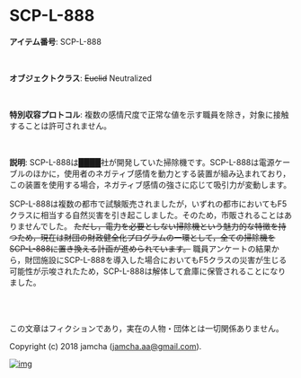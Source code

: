 # SCP-L-888

**アイテム番号**: SCP-L-888  

<br>  

**オブジェクトクラス**: <del>Euclid</del> Neutralized  

<br>  

**特別収容プロトコル**: 複数の感情尺度で正常な値を示す職員を除き，対象に接触することは許可されません。  

<br>  

**説明**: SCP-L-888は████社が開発していた掃除機です。SCP-L-888は電源ケーブルのほかに，使用者のネガティブ感情を動力とする装置が組み込まれており，この装置を使用する場合，ネガティブ感情の強さに応じて吸引力が変動します。  

SCP-L-888は複数の都市で試験販売されましたが，いずれの都市においてもF5クラスに相当する自然災害を引き起こしました。そのため，市販されることはありませんでした。 <del>ただし，電力を必要としない掃除機という魅力的な特徴を持つため，現在は財団の財政健全化プログラムの一環として，全ての掃除機をSCP-L-888に置き換える計画が進められています。</del> 職員アンケートの結果から，財団施設にSCP-L-888を導入した場合においてもF5クラスの災害が生じる可能性が示唆されたため，SCP-L-888は解体して倉庫に保管されることになりました。  

<br>  
<br>  

この文章はフィクションであり，実在の人物・団体とは一切関係ありません。  

Copyright (c) 2018 jamcha (jamcha.aa@gmail.com).  

[![img](http://i.creativecommons.org/l/by-sa/4.0/88x31.png)](http://creativecommons.org/licenses/by-sa/4.0/deed)